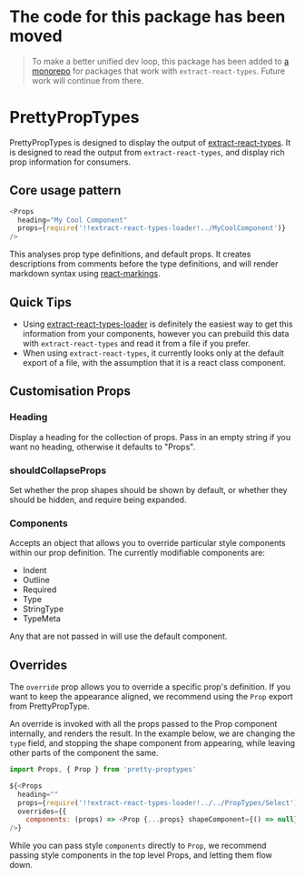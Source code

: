 # The code for this package has been moved

> To make a better unified dev loop, this package has been added to [a monorepo](https://github.com/atlassian/extract-react-types) for packages that work with `extract-react-types`. Future work will continue from there.

# PrettyPropTypes

PrettyPropTypes is designed to display the output of
[extract-react-types](https://www.npmjs.com/package/extract-react-types). It is
designed to read the output from `extract-react-types`, and display rich prop
information for consumers.

## Core usage pattern

```js
<Props
  heading="My Cool Component"
  props={require('!!extract-react-types-loader!../MyCoolComponent')}
/>
```

This analyses prop type definitions, and default props. It creates descriptions
from comments before the type definitions, and will render markdown syntax using [react-markings](https://www.npmjs.com/package/react-markings).

## Quick Tips

* Using [extract-react-types-loader](https://www.npmjs.com/package/extract-react-types-loader)
  is definitely the easiest way to get this information from your components, however
  you can prebuild this data with `extract-react-types` and read it from a file if
  you prefer.
* When using `extract-react-types`, it currently looks only at the default export
  of a file, with the assumption that it is a react class component.

## Customisation Props

### Heading

Display a heading for the collection of props. Pass in an empty string if you want
no heading, otherwise it defaults to "Props".

### shouldCollapseProps

Set whether the prop shapes should be shown by default, or whether they should
be hidden, and require being expanded.

### Components

Accepts an object that allows you to override particular style components within
our prop definition. The currently modifiable components are:

* Indent
* Outline
* Required
* Type
* StringType
* TypeMeta

Any that are not passed in will use the default component.

## Overrides

The `override` prop allows you to override a specific prop's definition. If you
want to keep the appearance aligned, we recommend using the `Prop` export from
PrettyPropType.

An override is invoked with all the props passed to the Prop component internally,
and renders the result. In the example below, we are changing the `type` field,
and stopping the shape component from appearing, while leaving other parts of the
component the same.

```js
import Props, { Prop } from 'pretty-proptypes'

${<Props
  heading=""
  props={require('!!extract-react-types-loader!../../PropTypes/Select')}
  overrides={{
    components: (props) => <Prop {...props} shapeComponent={() => null} type="All Components Object" /> }}
/>}
```

While you can pass style `components` directly to `Prop`, we recommend passing
style components in the top level Props, and letting them flow down.
